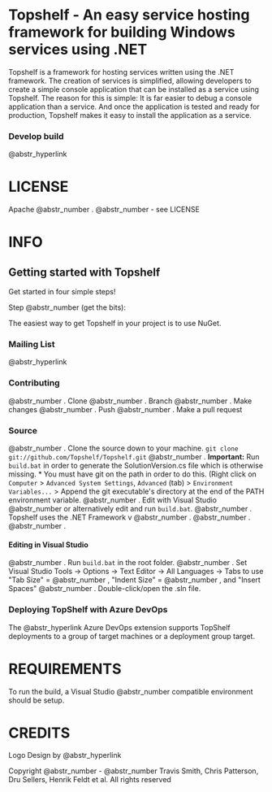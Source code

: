 # Topshelf - An easy service hosting framework for building Windows services using .NET

Topshelf is a framework for hosting services written using the .NET framework. The creation of services is simplified, allowing developers to create a simple console application that can be installed as a service using Topshelf. The reason for this is simple: It is far easier to debug a console application than a service. And once the application is tested and ready for production, Topshelf makes it easy to install the application as a service.

### Develop build

@abstr_hyperlink 

# LICENSE

Apache @abstr_number . @abstr_number - see LICENSE

# INFO

## Getting started with Topshelf

Get started in four simple steps!

Step @abstr_number (get the bits):
    

The easiest way to get Topshelf in your project is to use NuGet.

### Mailing List

@abstr_hyperlink 

### Contributing

@abstr_number . Clone @abstr_number . Branch @abstr_number . Make changes @abstr_number . Push @abstr_number . Make a pull request

### Source

@abstr_number . Clone the source down to your machine. `git clone git://github.com/Topshelf/Topshelf.git` @abstr_number . **Important:** Run `build.bat` in order to generate the SolutionVersion.cs file which is otherwise missing. * You must have git on the path in order to do this. (Right click on `Computer` > `Advanced System Settings`, `Advanced` (tab) > `Environment Variables...` > Append the git executable's directory at the end of the PATH environment variable. @abstr_number . Edit with Visual Studio @abstr_number or alternatively edit and run `build.bat`. @abstr_number . Topshelf uses the .NET Framework v @abstr_number . @abstr_number . @abstr_number .

#### Editing in Visual Studio

@abstr_number . Run `build.bat` in the root folder. @abstr_number . Set Visual Studio Tools -> Options -> Text Editor -> All Languages -> Tabs to use "Tab Size" = @abstr_number , "Indent Size" = @abstr_number , and "Insert Spaces" @abstr_number . Double-click/open the .sln file.

### Deploying TopShelf with Azure DevOps

The @abstr_hyperlink Azure DevOps extension supports TopShelf deployments to a group of target machines or a deployment group target.

# REQUIREMENTS

To run the build, a Visual Studio @abstr_number compatible environment should be setup.

# CREDITS

Logo Design by @abstr_hyperlink 

Copyright @abstr_number - @abstr_number Travis Smith, Chris Patterson, Dru Sellers, Henrik Feldt et al. All rights reserved
